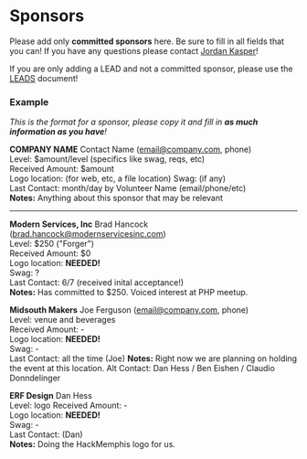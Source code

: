 Sponsors
====

Please add only __committed sponsors__ here. Be sure to fill in all fields that you can! If you have any questions please contact [Jordan Kasper](http://twitter.com/jakerella)!

If you are only adding a LEAD and not a committed sponsor, please use the [LEADS](https://github.com/HackMemphis/HM-Planning/blob/master/sponsorships/leads.md) document!

### Example

_This is the format for a sponsor, please copy it and fill in __as much information as you have__!_
    
__COMPANY NAME__ Contact Name (email@company.com, phone)  
Level: $amount/level (specifics like swag, reqs, etc)  
Received Amount: $amount  
Logo location: (for web, etc, a file location)
Swag: (if any)  
Last Contact: month/day by Volunteer Name (email/phone/etc)  
__Notes:__ Anything about this sponsor that may be relevant

---

__Modern Services, Inc__ Brad Hancock (brad.hancock@modernservicesinc.com)  
Level: $250 ("Forger")  
Received Amount: $0  
Logo location: __NEEDED!__  
Swag: ?  
Last Contact: 6/7 (received inital acceptance!)  
__Notes:__ Has committed to $250. Voiced interest at PHP meetup.

__Midsouth Makers__ Joe Ferguson (email@company.com, phone)  
Level: venue and beverages  
Received Amount: -  
Logo location: __NEEDED!__  
Swag: -  
Last Contact: all the time (Joe)
__Notes:__ Right now we are planning on holding the event at this location. Alt Contact: Dan Hess / Ben Eishen / Claudio Donndelinger

__ERF Design__ Dan Hess  
Level: logo
Received Amount: -  
Logo location: __NEEDED!__  
Swag: -  
Last Contact: (Dan)  
__Notes:__ Doing the HackMemphis logo for us.
